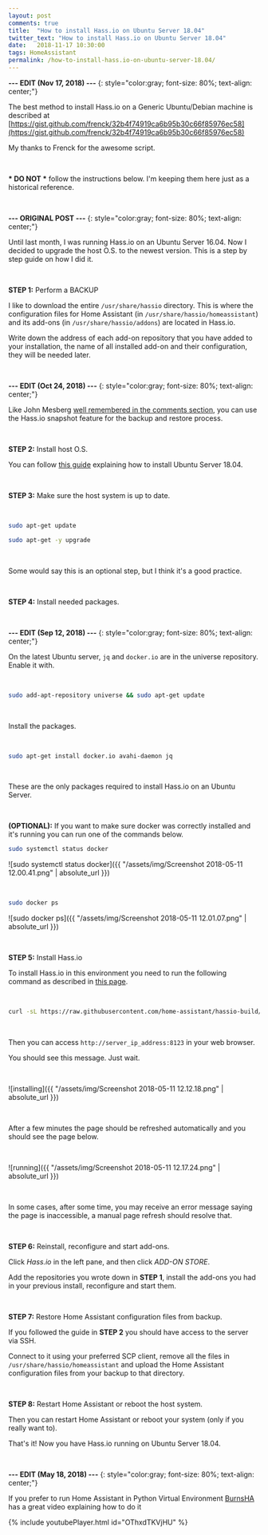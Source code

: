 ```yaml
---
layout: post
comments: true
title:  "How to install Hass.io on Ubuntu Server 18.04"
twitter_text: "How to install Hass.io on Ubuntu Server 18.04"
date:   2018-11-17 10:30:00
tags: HomeAssistant
permalink: /how-to-install-hass.io-on-ubuntu-server-18.04/
---
```

<!-- markdownlint-disable html -->
**--- EDIT \(Nov 17, 2018\) ---**
{: style="color:gray; font-size: 80%; text-align: center;"}

The best method to install Hass.io on a Generic Ubuntu/Debian machine is described at [https://gist.github.com/frenck/32b4f74919ca6b95b30c66f85976ec58](https://gist.github.com/frenck/32b4f74919ca6b95b30c66f85976ec58)

My thanks to Frenck for the awesome script.

<br />

**\* DO NOT \*** follow the instructions below. I'm keeping them here just as a historical reference.

<br />

**--- ORIGINAL POST ---**
{: style="color:gray; font-size: 80%; text-align: center;"}

Until last month, I was running Hass.io on an Ubuntu Server 16.04. Now I decided to upgrade the host O.S. to the newest version. This is a step by step guide on how I did it.

<br />

**STEP 1:** Perform a BACKUP

I like to download the entire `/usr/share/hassio` directory. This is where the configuration files for Home Assistant \(in `/usr/share/hassio/homeassistant`\) and its add-ons \(in `/usr/share/hassio/addons`\) are located in Hass.io.

Write down the address of each add-on repository that you have added to your installation, the name of all installed add-on and their configuration, they will be needed later.

<br />

**--- EDIT \(Oct 24, 2018\) ---**
{: style="color:gray; font-size: 80%; text-align: center;"}

Like John Mesberg [well remembered in the comments section](https://bonani.tech/how-to-install-hass.io-on-ubuntu-server-18.04/#comment-4159094116), you can use the Hass.io snapshot feature for the backup and restore process.

<br />

**STEP 2:** Install host O.S.

You can follow [this guide](https://www.howtoforge.com/tutorial/ubuntu-lts-minimal-server/) explaining how to install Ubuntu Server 18.04.

<br />

**STEP 3:** Make sure the host system is up to date.

<br />

```bash
sudo apt-get update

sudo apt-get -y upgrade
```

<br />

Some would say this is an optional step, but I think it's a good practice.

<br />

**STEP 4:** Install needed packages.

<br />

**--- EDIT \(Sep 12, 2018\) ---**
{: style="color:gray; font-size: 80%; text-align: center;"}

On the latest Ubuntu server, `jq` and `docker.io` are in the universe repository. Enable it with.

<br />

```bash
sudo add-apt-repository universe && sudo apt-get update
```

<br />

Install the packages.

<br />

```bash
sudo apt-get install docker.io avahi-daemon jq
```

<br />

These are the only packages required to install Hass.io on an Ubuntu Server.

<br />

**\(OPTIONAL\):** If you want to make sure docker was correctly installed and it's running you can run one of the commands below.

```bash
sudo systemctl status docker
```

![sudo systemctl status docker]({{ "/assets/img/Screenshot 2018-05-11 12.00.41.png" | absolute_url }})

<br />

```bash
sudo docker ps
```

![sudo docker ps]({{ "/assets/img/Screenshot 2018-05-11 12.01.07.png" | absolute_url }})

<br />

**STEP 5:** Install Hass.io

To install Hass.io in this environment you need to run the following command as described in [this page](https://www.home-assistant.io/hassio/installation/#alternative-install-on-generic-linux-server).

<br />

```bash
curl -sL https://raw.githubusercontent.com/home-assistant/hassio-build/master/install/hassio_install | sudo bash -s
```

<br />

Then you can access `http://server_ip_address:8123` in your web browser.

You should see this message. Just wait.

<br />

![installing]({{ "/assets/img/Screenshot 2018-05-11 12.12.18.png" | absolute_url }})

<br />

After a few minutes the page should be refreshed automatically and you should see the page below.

<br />

![running]({{ "/assets/img/Screenshot 2018-05-11 12.17.24.png" | absolute_url }})

<br />

In some cases, after some time, you may receive an error message saying the page is inaccessible, a manual page refresh should resolve that.

<br />

**STEP 6:** Reinstall, reconfigure and start add-ons.

Click *Hass.io* in the left pane, and then click *ADD-ON STORE*.

Add the repositories you wrote down in **STEP 1**, install the add-ons you had in your previous install, reconfigure and start them.

<br />

**STEP 7:** Restore Home Assistant configuration files from backup.

If you followed the guide in **STEP 2** you should have access to the server via SSH.

Connect to it using your preferred SCP client, remove all the files in `/usr/share/hassio/homeassistant` and upload the Home Assistant configuration files from your backup to that directory.

<br />

**STEP 8:** Restart Home Assistant or reboot the host system.

Then you can restart Home Assistant or reboot your system \(only if you really want to\).

That's it! Now you have Hass.io running on Ubuntu Server 18.04.

<br />

**--- EDIT \(May 18, 2018\) ---**
{: style="color:gray; font-size: 80%; text-align: center;"}

If you prefer to run Home Assistant in Python Virtual Environment [BurnsHA](https://www.youtube.com/channel/UCSKQutOXuNLvFetrKuwudpg) has a great video explaining how to do it

{% include youtubePlayer.html id="OThxdTKVjHU" %}
